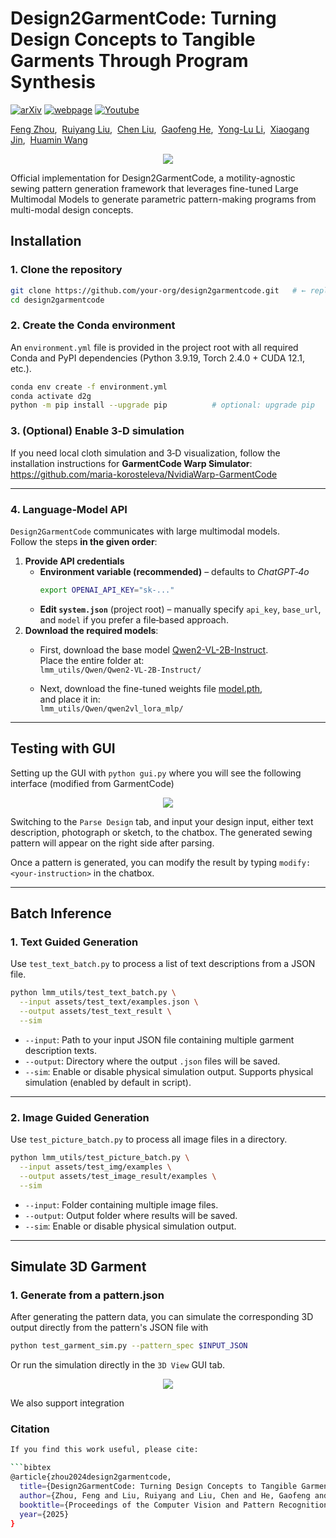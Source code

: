 
# Design2GarmentCode: Turning Design Concepts to Tangible Garments Through Program Synthesis

[![arXiv](https://img.shields.io/badge/📃-arXiv%20-red.svg)](https://arxiv.org/abs/2412.08603)
[![webpage](https://img.shields.io/badge/🌐-Website%20-blue.svg)](https://style3d.github.io/design2garmentcode/) 
[![Youtube](https://img.shields.io/badge/📽️-Video%20-orchid.svg)](https://www.youtube.com/xxx)

<span class="author-block"><a href="">Feng Zhou</a>,&nbsp;</span>
<span class="author-block"><a href="https://walnut-ree.github.io/">Ruiyang Liu</a>,&nbsp;</span>
<span class="author-block"><a href="">Chen Liu</a>,&nbsp;</span>
<span class="author-block"><a href="">Gaofeng He</a>,&nbsp;</span>
<span class="author-block"><a href="https://dirtyharrylyl.github.io/">Yong-Lu Li</a>,&nbsp;</span>
<span class="author-block"><a href="http://www.cad.zju.edu.cn/home/jin/">Xiaogang Jin</a>,&nbsp;</span>
<span class="author-block"><a href="https://wanghmin.github.io/">Huamin Wang</a></span>

<p align="center">
  <img src="assets/img/neural_symbolic-pipeline.png">
</p>
Official implementation for Design2GarmentCode, a motility-agnostic sewing pattern generation framework that leverages fine-tuned Large Multimodal Models to generate parametric pattern-making programs from multi-modal design concepts.


## Installation
### 1. Clone the repository
```bash
git clone https://github.com/your-org/design2garmentcode.git   # ← replace with the real URL
cd design2garmentcode
```

### 2. Create the Conda environment
An `environment.yml` file is provided in the project root with all required Conda and PyPI dependencies (Python 3.9.19, Torch 2.4.0 + CUDA 12.1, etc.).

```bash
conda env create -f environment.yml
conda activate d2g
python -m pip install --upgrade pip          # optional: upgrade pip
```

### 3. (Optional) Enable 3‑D simulation
If you need local cloth simulation and 3‑D visualization, follow the installation instructions for **GarmentCode Warp Simulator**:  
<https://github.com/maria-korosteleva/NvidiaWarp-GarmentCode>

---
### 4. Language‑Model API
`Design2GarmentCode` communicates with large multimodal models.  
Follow the steps **in the given order**:

1. **Provide API credentials**  
   - **Environment variable (recommended)** – defaults to *ChatGPT‑4o*  
     ```bash
     export OPENAI_API_KEY="sk‑..."
     ```  
   - **Edit `system.json`** (project root) – manually specify `api_key`, `base_url`, and `model` if you prefer a file‑based approach.
2. **Download the required models**:  
   - First, download the base model [Qwen2-VL-2B-Instruct](https://huggingface.co/Qwen/Qwen2-VL-2B-Instruct/tree/main).  
     Place the entire folder at:  
     `lmm_utils/Qwen/Qwen2-VL-2B-Instruct/`

   - Next, download the fine-tuned weights file [model.pth](lmm_utils/Qwen/qwen2vl_lora_mlp/model.pth),  
     and place it in:  
     `lmm_utils/Qwen/qwen2vl_lora_mlp/`
---

## Testing with GUI

Setting up the GUI with `python gui.py` where you will see the following interface (modified from GarmentCode)

<p align="center">
  <img src="GUI-IMAGE-HERE">
</p>

Switching to the `Parse Design` tab, and input your design input, either text description, photograph or sketch, to the chatbox. The generated sewing pattern will appear on the right side after parsing.

Once a pattern is generated, you can modify the result by typing `modify: <your-instruction>` in the chatbox.

---
## Batch Inference
### 1. Text Guided Generation

Use `test_text_batch.py` to process a list of text descriptions from a JSON file.

```bash
python lmm_utils/test_text_batch.py \
  --input assets/test_text/examples.json \
  --output assets/test_text_result \
  --sim 
```

- `--input`: Path to your input JSON file containing multiple garment description texts.
- `--output`: Directory where the output `.json` files will be saved.
- `--sim`: Enable or disable physical simulation output.
Supports physical simulation (enabled by default in script).

---

### 2. Image Guided Generation

Use `test_picture_batch.py` to process all image files in a directory.

```bash
python lmm_utils/test_picture_batch.py \
  --input assets/test_img/examples \
  --output assets/test_image_result/examples \
  --sim 
```
- `--input`: Folder containing multiple image files.
- `--output`: Output folder where results will be saved.
- `--sim`: Enable or disable physical simulation output.

---

## Simulate 3D Garment
### 1. Generate from a pattern.json
After generating the pattern data, you can simulate the corresponding 3D output directly from the pattern's JSON file with
```bash
python test_garment_sim.py --pattern_spec $INPUT_JSON 
```
Or run the simulation directly in the `3D View` GUI tab.

<p align="center">
  <img src="3D Simulation Result.">
</p>

We also support integration 

### Citation
```bash
If you find this work useful, please cite:

```bibtex
@article{zhou2024design2garmentcode,
  title={Design2GarmentCode: Turning Design Concepts to Tangible Garments Through Program Synthesis},
  author={Zhou, Feng and Liu, Ruiyang and Liu, Chen and He, Gaofeng and Li, Yong-Lu and Jin, Xiaogang and Wang, Huamin},
  booktitle={Proceedings of the Computer Vision and Pattern Recognition Conference},
  year={2025}
}
```